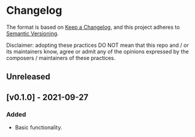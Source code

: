 # Changelog

The format is based on [Keep a Changelog](https://keepachangelog.com/en/1.0.0/),
and this project adheres to [Semantic Versioning](https://semver.org/spec/v2.0.0.html).

Disclaimer: adopting these practices DO NOT mean that this repo and / or its maintainers know, agree or admit any of the opinions expressed by the composers / maintainers of these practices.

## Unreleased

## [v0.1.0] - 2021-09-27
### Added
- Basic functionality.

